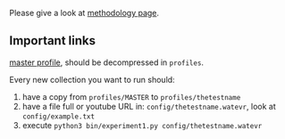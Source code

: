 
Please give a look at [methodology page](https://youtube.tracking.exposed/methodology).


## Important links

[master profile](https://tracking.exposed/x/master.tar.gz), should be decompressed in `profiles`.

Every new collection you want to run should:

1. have a copy from `profiles/MASTER` to `profiles/thetestname`
2. have a file full or youtube URL in: `config/thetestname.watevr`, look at `config/example.txt`
3. execute `python3 bin/experiment1.py config/thetestname.watevr`
